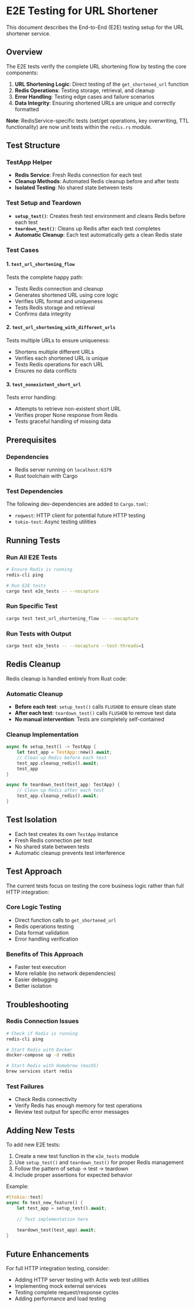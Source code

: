 # E2E Testing for URL Shortener

This document describes the End-to-End (E2E) testing setup for the URL shortener service.

## Overview

The E2E tests verify the complete URL shortening flow by testing the core components:
1. **URL Shortening Logic**: Direct testing of the `get_shortened_url` function
2. **Redis Operations**: Testing storage, retrieval, and cleanup
3. **Error Handling**: Testing edge cases and failure scenarios
4. **Data Integrity**: Ensuring shortened URLs are unique and correctly formatted

**Note**: RedisService-specific tests (set/get operations, key overwriting, TTL functionality) are now unit tests within the `redis.rs` module.

## Test Structure

### TestApp Helper
- **Redis Service**: Fresh Redis connection for each test
- **Cleanup Methods**: Automated Redis cleanup before and after tests
- **Isolated Testing**: No shared state between tests

### Test Setup and Teardown
- **`setup_test()`**: Creates fresh test environment and cleans Redis before each test
- **`teardown_test()`**: Cleans up Redis after each test completes
- **Automatic Cleanup**: Each test automatically gets a clean Redis state

### Test Cases

#### 1. `test_url_shortening_flow`
Tests the complete happy path:
- Tests Redis connection and cleanup
- Generates shortened URL using core logic
- Verifies URL format and uniqueness
- Tests Redis storage and retrieval
- Confirms data integrity

#### 2. `test_url_shortening_with_different_urls`
Tests multiple URLs to ensure uniqueness:
- Shortens multiple different URLs
- Verifies each shortened URL is unique
- Tests Redis operations for each URL
- Ensures no data conflicts

#### 3. `test_nonexistent_short_url`
Tests error handling:
- Attempts to retrieve non-existent short URL
- Verifies proper None response from Redis
- Tests graceful handling of missing data



## Prerequisites

### Dependencies
- Redis server running on `localhost:6379`
- Rust toolchain with Cargo

### Test Dependencies
The following dev-dependencies are added to `Cargo.toml`:
- `reqwest`: HTTP client for potential future HTTP testing
- `tokio-test`: Async testing utilities

## Running Tests

### Run All E2E Tests
```bash
# Ensure Redis is running
redis-cli ping

# Run E2E tests
cargo test e2e_tests -- --nocapture
```

### Run Specific Test
```bash
cargo test test_url_shortening_flow -- --nocapture
```

### Run Tests with Output
```bash
cargo test e2e_tests -- --nocapture --test-threads=1
```

## Redis Cleanup

Redis cleanup is handled entirely from Rust code:

### Automatic Cleanup
- **Before each test**: `setup_test()` calls `FLUSHDB` to ensure clean state
- **After each test**: `teardown_test()` calls `FLUSHDB` to remove test data
- **No manual intervention**: Tests are completely self-contained

### Cleanup Implementation
```rust
async fn setup_test() -> TestApp {
    let test_app = TestApp::new().await;
    // Clean up Redis before each test
    test_app.cleanup_redis().await;
    test_app
}

async fn teardown_test(test_app: TestApp) {
    // Clean up Redis after each test
    test_app.cleanup_redis().await;
}
```

## Test Isolation

- Each test creates its own `TestApp` instance
- Fresh Redis connection per test
- No shared state between tests
- Automatic cleanup prevents test interference

## Test Approach

The current tests focus on testing the core business logic rather than full HTTP integration:

### Core Logic Testing
- Direct function calls to `get_shortened_url`
- Redis operations testing
- Data format validation
- Error handling verification

### Benefits of This Approach
- Faster test execution
- More reliable (no network dependencies)
- Easier debugging
- Better isolation

## Troubleshooting

### Redis Connection Issues
```bash
# Check if Redis is running
redis-cli ping

# Start Redis with Docker
docker-compose up -d redis

# Start Redis with Homebrew (macOS)
brew services start redis
```

### Test Failures
- Check Redis connectivity
- Verify Redis has enough memory for test operations
- Review test output for specific error messages

## Adding New Tests

To add new E2E tests:

1. Create a new test function in the `e2e_tests` module
2. Use `setup_test()` and `teardown_test()` for proper Redis management
3. Follow the pattern of setup → test → teardown
4. Include proper assertions for expected behavior

Example:
```rust
#[tokio::test]
async fn test_new_feature() {
    let test_app = setup_test().await;
    
    // Test implementation here
    
    teardown_test(test_app).await;
}
```

## Future Enhancements

For full HTTP integration testing, consider:
- Adding HTTP server testing with Actix web test utilities
- Implementing mock external services
- Testing complete request/response cycles
- Adding performance and load testing
